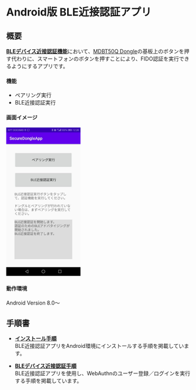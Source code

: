 # Android版 BLE近接認証アプリ

## 概要
<b>[BLEデバイス近接認証機能](../../../FIDO2Device/MDBT50Q_Dongle/BLEDAUTH.md)</b>において、[MDBT50Q Dongle](../../../FIDO2Device/MDBT50Q_Dongle/README.md)の基板上のボタンを押す代わりに、スマートフォンのボタンを押すことにより、FIDO認証を実行できるようにするアプリです。

#### 機能
* ペアリング実行
* BLE近接認証実行

#### 画面イメージ
<img src="assets01/0001.jpg" width="200">

#### 動作環境
Android Version 8.0〜

## 手順書

- <b>[インストール手順](INSTALLPRG.md)</b><br>
BLE近接認証アプリをAndroid環境にインストールする手順を掲載しています。

- <b>[BLEデバイス近接認証手順](BLEAUTH.md)</b><br>
BLE近接認証アプリを使用し、WebAuthnのユーザー登録／ログインを実行する手順を掲載しています。
